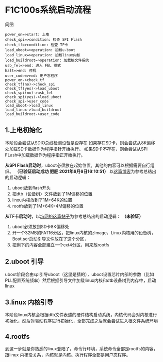 # F1C100s系统启动流程

简图

```flow
power_on=>start: 上电
check_spi=>condition: 检查 SPI Flash
check_tf=>condition: 检查 TF卡 
load_uboot=>operation: 加载u-boot
load_linux=>operation: 加载linux内核
load_buildroot=>operation: 加载根文件系统
usb_fel=>end: 进入 FEL 模式
halt=>end: 停机
user_code=>end: 用户态程序
power_on->check_tf
check_tf(no)->check_spi
check_tf(yes)->load_uboot
check_spi(no)->usb_fel
check_spi(yes)->load_uboot
check_spi->user_code
load_uboot->load_linux
load_linux->load_buildroot
load_buildroot->user_code
```

## 1.上电初始化
本阶段会尝试从SDIO总线检测设备是否存在
如果存在SD卡，则会尝试从8K偏移处加载SD卡数据作为程序指针开始执行。
如果SD卡不存在，则会尝试从SPI FLash中加载数据作为程序指正开始执行。

**从SPI Flash启动时**，uboot必须放在起始位置，其他的内容可以根据需要自行组织。
**（已验证启动成功 肥肥 2021年6月6日16:10:51）**
以[这篇博客](https://blog.csdn.net/qq_40860568/article/details/100517132)为参考总结出的启动逻辑：

1. uboot放到flash开头
2. 把dtb（设备树）文件放到了1M偏移的位置
3. linxu内核放到了1M+64K的位置
4. rootfs放到了1M+64K+4M偏移的位置

**从TF卡启动时**，以[坑网的这篇帖子](https://whycan.com/t_561.html)为参考总结出的启动逻辑：
**（未验证）**

1. uboot必须放到SD卡8K偏移处
2. 开一个32MB的FAT16分区，把linux内核的zImage，Linux内核用的设备树，Boot.scr启动引导文件放在了这个分区，
3. 把剩下的内容全部建立一个ext4分区，用来放rootfs

## 2.uboot 引导

uboot阶段会由spl引导uboot（这里是猜的），uboot设置芯片内部的参数（比如PLL配置系统频率）然后根据引导文件加载linux内核和dtb设备树到内存中，启动linux

## 3.linux 内核引导

本阶段linux内核会根据dtb文件表述的硬件结构启动系统，内核代码会对内核进行初始化，然后对驱动程序进行初始化，全部完成之后就会尝试进入根文件系统环境

## 4.rootfs
到这一步就是你熟悉的linux登陆了，命令行环境，系统命令全部是rootfs的内容，跟linux 内核没关系，内核就是内核。执行程序全部是用户态程序。